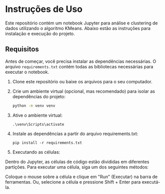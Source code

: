 # Instruções de Uso

Este repositório contém um notebook Jupyter para análise e clustering de dados utilizando o algoritmo KMeans. Abaixo estão as instruções para instalação e execução do projeto.

## Requisitos

Antes de começar, você precisa instalar as dependências necessárias. O arquivo `requirements.txt` contém todas as bibliotecas necessárias para executar o notebook.

1. Clone este repositório ou baixe os arquivos para o seu computador.

2. Crie um ambiente virtual (opcional, mas recomendado) para isolar as dependências do projeto:

   ```bash
   python -m venv venv
   ```


3. Ative o ambiente virtual:
   ```
   .\venv\Scripts\activate

4. Instale as dependências a partir do arquivo requirements.txt:
    ```
    pip install -r requirements.txt

5. Executando as células:

Dentro do Jupyter, as células de código estão divididas em diferentes partições. Para executar uma célula, siga um dos seguintes métodos:

Coloque o mouse sobre a célula e clique em "Run" (Executar) na barra de ferramentas.
Ou, selecione a célula e pressione Shift + Enter para executá-la.